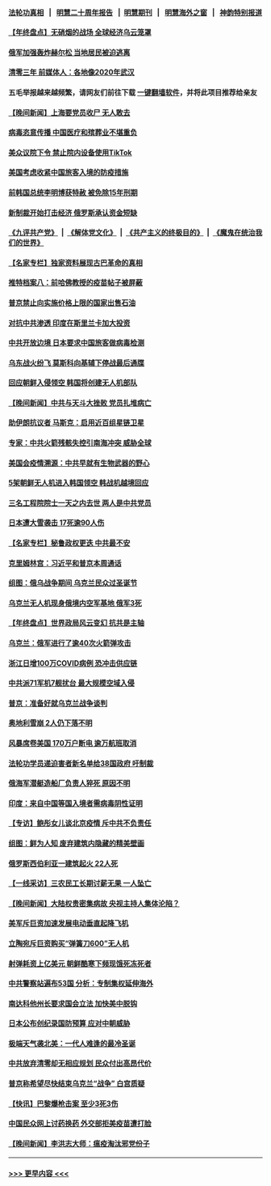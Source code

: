 #### [法轮功真相](https://github.com/gfw-breaker/truth/blob/master/README.md?t=0) &nbsp;&nbsp;|&nbsp;&nbsp; [明慧二十周年报告](https://github.com/gfw-breaker/mh-reports/blob/master/README.md?t=0) &nbsp;&nbsp;|&nbsp;&nbsp;[明慧期刊](https://github.com/gfw-breaker/mh-qikan) &nbsp;&nbsp;|&nbsp;&nbsp; [明慧海外之窗](https://github.com/gfw-breaker/mh-news/blob/master/README.md?t=0) &nbsp;&nbsp;|&nbsp;&nbsp; [神韵特别报道](https://github.com/gfw-breaker/mh-news/blob/master/shenyun.md?t=0)
#### [【年终盘点】无硝烟的战场 全球经济乌云笼罩](../pages/nsc418/n13891799.md?t=12290043) 
#### [俄军加强轰炸赫尔松 当地居民被迫逃离](../pages/nsc418/n13893571.md?t=12290043) 
#### [清零三年 前媒体人：各地像2020年武汉](../pages/nsc418/n13892777.md?t=12290043) 
#### 五毛举报越来越频繁，请网友们前往下载 [一键翻墙软件](https://github.com/gfw-breaker/ssr-accounts)，并将此项目推荐给亲友
#### [【晚间新闻】上海要党员收尸 无人敢去](../pages/nsc418/n13893514.md?t=12290043) 
#### [病毒恣意传播 中国医疗和殡葬业不堪重负](../pages/nsc418/n13893434.md?t=12290043) 
#### [美众议院下令 禁止院内设备使用TikTok](../pages/nsc418/n13893373.md?t=12290043) 
#### [美国考虑收紧中国旅客入境的防疫措施](../pages/nsc418/n13893193.md?t=12290043) 
#### [前韩国总统李明博获特赦 被免除15年刑期](../pages/nsc418/n13893172.md?t=12290043) 
#### [新制裁开始打击经济 俄罗斯承认资金短缺](../pages/nsc418/n13893106.md?t=12290043) 
#### [《九评共产党》](https://github.com/begood0513/9ping.md/blob/master/README.md) &nbsp;|&nbsp; [《解体党文化》](../../../../jtdwh.md/blob/master/README.md)  &nbsp;|&nbsp; [《共产主义的终极目的》](../../../../gczydzjmd.md/blob/master/README.md) &nbsp;|&nbsp; [《魔鬼在统治我们的世界》](../../../../mgztzwmdsj.md/blob/master/README.md) 
#### [【名家专栏】独家资料展现古巴革命的真相](../pages/nsc418/n13891671.md?t=12290043) 
#### [推特档案八：前哈佛教授的疫苗帖子被屏蔽](../pages/nsc418/n13892949.md?t=12290043) 
#### [普京禁止向实施价格上限的国家出售石油](../pages/nsc418/n13893015.md?t=12290043) 
#### [对抗中共渗透 印度在斯里兰卡加大投资](../pages/nsc418/n13892887.md?t=12290043) 
#### [中共开放边境 日本要求中国旅客做病毒检测](../pages/nsc418/n13892983.md?t=12290043) 
#### [乌东战火纷飞 莫斯科向基辅下停战最后通牒](../pages/nsc418/n13892792.md?t=12290043) 
#### [回应朝鲜入侵领空 韩国将创建无人机部队](../pages/nsc418/n13892670.md?t=12290043) 
#### [【晚间新闻】中共与天斗大挫败 党员扎堆病亡](../pages/nsc418/n13892700.md?t=12290043) 
#### [助伊朗抗议者 马斯克：启用近百组星链卫星](../pages/nsc418/n13892554.md?t=12290043) 
#### [专家：中共火箭残骸失控引南海冲突 威胁全球](../pages/nsc418/n13892541.md?t=12290043) 
#### [美国会疫情溯源：中共早就有生物武器的野心](../pages/nsc418/n13892377.md?t=12290043) 
#### [5架朝鲜无人机进入韩国领空 韩战机越境回应](../pages/nsc418/n13892238.md?t=12290043) 
#### [三名工程院院士一天之内去世 两人是中共党员](../pages/nsc418/n13892031.md?t=12290043) 
#### [日本遭大雪袭击 17死逾90人伤](../pages/nsc418/n13892272.md?t=12290043) 
#### [【名家专栏】秘鲁政权更迭 中共最不安](../pages/nsc418/n13892102.md?t=12290043) 
#### [克里姆林宫：习近平和普京本周通话](../pages/nsc418/n13892138.md?t=12290043) 
#### [组图：俄乌战争期间 乌克兰民众过圣诞节](../pages/nsc418/n13892037.md?t=12290043) 
#### [乌克兰无人机现身俄境内空军基地 俄军3死](../pages/nsc418/n13892049.md?t=12290043) 
#### [【年终盘点】世界政局风云变幻 抗共是主轴](../pages/nsc418/n13885726.md?t=12290043) 
#### [乌克兰：俄军进行了逾40次火箭弹攻击](../pages/nsc418/n13891966.md?t=12290043) 
#### [浙江日增100万COVID病例 恐冲击供应链](../pages/nsc418/n13891920.md?t=12290043) 
#### [中共派71军机7舰扰台 最大规模空域入侵](../pages/nsc418/n13891875.md?t=12290043) 
#### [普京：准备好就乌克兰战争谈判](../pages/nsc418/n13891803.md?t=12290043) 
#### [奥地利雪崩 2人仍下落不明](../pages/nsc418/n13891763.md?t=12290043) 
#### [风暴席卷美国 170万户断电 逾万航班取消](../pages/nsc418/n13891721.md?t=12290043) 
#### [法轮功学员递迫害者新名单给38国政府 吁制裁](../pages/nsc418/n13891149.md?t=12290043) 
#### [俄海军潜艇造船厂负责人猝死 原因不明](../pages/nsc418/n13891230.md?t=12290043) 
#### [印度：来自中国等国入境者需病毒阴性证明](../pages/nsc418/n13891215.md?t=12290043) 
#### [【专访】鲍彤女儿谈北京疫情 斥中共不负责任](../pages/nsc418/n13891103.md?t=12290043) 
#### [组图：鲜为人知 废弃建筑内隐藏的精美壁画](../pages/nsc418/n13890993.md?t=12290043) 
#### [俄罗斯西伯利亚一建筑起火 22人死](../pages/nsc418/n13891207.md?t=12290043) 
#### [【一线采访】三农民工长期讨薪无果 一人坠亡](../pages/nsc418/n13890452.md?t=12290043) 
#### [【晚间新闻】大陆权贵密集病故 央视主持人集体沦陷？](../pages/nsc418/n13891052.md?t=12290043) 
#### [美军斥巨资加速发展电动垂直起降飞机](../pages/nsc418/n13890955.md?t=12290043) 
#### [立陶宛斥巨资购买“弹簧刀600”无人机](../pages/nsc418/n13890848.md?t=12290043) 
#### [射弹耗资上亿美元 朝鲜酷寒下频现饿死冻死者](../pages/nsc418/n13890665.md?t=12290043) 
#### [中共警察站遍布53国 分析：专制集权延伸海外](../pages/nsc418/n13890670.md?t=12290043) 
#### [南达科他州长要求国会立法 加快美中脱钩](../pages/nsc418/n13890796.md?t=12290043) 
#### [日本公布创纪录国防预算 应对中朝威胁](../pages/nsc418/n13890652.md?t=12290043) 
#### [极端天气袭北美：一代人难逢的最冷圣诞](../pages/nsc418/n13890635.md?t=12290043) 
#### [中共放弃清零却无相应规划 民众付出高昂代价](../pages/nsc418/n13890278.md?t=12290043) 
#### [普京称希望尽快结束乌克兰“战争” 白宫质疑](../pages/nsc418/n13890508.md?t=12290043) 
#### [【快讯】巴黎爆枪击案 至少3死3伤](../pages/nsc418/n13890583.md?t=12290043) 
#### [中国民众网上讨药换药 外交部拒美疫苗遭打脸](../pages/nsc418/n13890551.md?t=12290043) 
#### [【晚间新闻】李洪志大师：瘟疫淘汰邪党份子](../pages/nsc418/n13890387.md?t=12290043) 

----
#### [ >>> 更早内容 <<< ](../indexes/nsc418-earlier.md)

